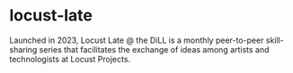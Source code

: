 # locust-late
Launched in 2023, Locust Late @ the DiLL is a monthly peer-to-peer skill-sharing series that facilitates the exchange of ideas among artists and technologists at Locust Projects.

